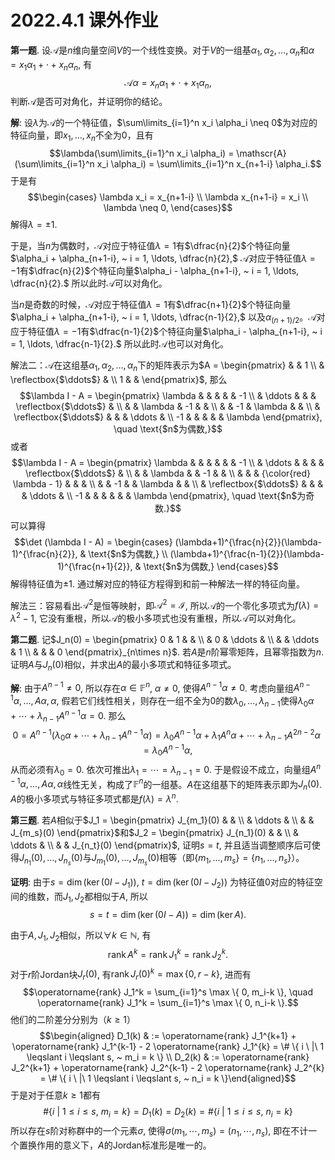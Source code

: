 # 2022.4.1 课外作业

**第一题**.
设$\mathscr{A}$是$n$维向量空间$V$的一个线性变换。对于$V$的一组基$\alpha_1, \alpha_2, \ldots, \alpha_n$和$\alpha = x_1\alpha_1 + \cdot + x_n\alpha_n$,
有 $$\mathscr{A}\alpha = x_n\alpha_1 + \cdot + x_1\alpha_n,$$
判断$\mathscr{A}$是否可对角化，并证明你的结论。

**解**:
设$\lambda$为$\mathscr{A}$的一个特征值，$\sum\limits_{i=1}^n x_i \alpha_i \neq 0$为对应的特征向量，即$x_1,\ldots,x_n$不全为0，且有
$$\lambda(\sum\limits_{i=1}^n x_i \alpha_i) = \mathscr{A}(\sum\limits_{i=1}^n x_i \alpha_i) = \sum\limits_{i=1}^n x_{n+1-i} \alpha_i.$$
于是有 $$\begin{cases}
\lambda x_i = x_{n+1-i} \\
\lambda x_{n+1-i} = x_i \\
\lambda \neq 0,
\end{cases}$$ 解得$\lambda = \pm 1$.

于是，当$n$为偶数时，$\mathscr{A}$对应于特征值$\lambda = 1$有$\dfrac{n}{2}$个特征向量$\alpha_i + \alpha_{n+1-i}, ~ i = 1, \ldots, \dfrac{n}{2},$
$\mathscr{A}$对应于特征值$\lambda = -1$有$\dfrac{n}{2}$个特征向量$\alpha_i - \alpha_{n+1-i}, ~ i = 1, \ldots, \dfrac{n}{2}.$
所以此时$\mathscr{A}$可以对角化。

当$n$是奇数的时候，$\mathscr{A}$对应于特征值$\lambda = 1$有$\dfrac{n+1}{2}$个特征向量$\alpha_i + \alpha_{n+1-i}, ~ i = 1, \ldots, \dfrac{n-1}{2},$
以及$\alpha_{(n+1)/2}$。$\mathscr{A}$对应于特征值$\lambda = -1$有$\dfrac{n-1}{2}$个特征向量$\alpha_i - \alpha_{n+1-i}, ~ i = 1, \ldots, \dfrac{n-1}{2}.$
所以此时$\mathscr{A}$也可以对角化。

解法二：$\mathscr{A}$在这组基$\alpha_1, \alpha_2, \ldots, \alpha_n$下的矩阵表示为$A = \begin{pmatrix} & & 1 \\ & \reflectbox{$\ddots$} & \\ 1 & & \end{pmatrix}$,
那么
$$\lambda I - A = \begin{pmatrix} \lambda & & & & & -1 \\ & \ddots & & & \reflectbox{$\ddots$} & \\ & & \lambda & -1 & & \\ & & -1 & \lambda & & \\ & \reflectbox{$\ddots$} & & & \ddots & \\ -1 & & & & & \lambda \end{pmatrix}, \quad \text{$n$为偶数,}$$
或者
$$\lambda I - A = \begin{pmatrix} \lambda & & & & & & -1 \\ & \ddots & & & & \reflectbox{$\ddots$} & \\ & & \lambda & & -1 & & \\ & & & {\color{red} \lambda - 1} & & & \\ & & -1 & & \lambda & & \\ & \reflectbox{$\ddots$} & & & & \ddots & \\ -1 & & & & & & \lambda \end{pmatrix}, \quad \text{$n$为奇数.}$$
可以算得 $$\det (\lambda I - A) = \begin{cases}
(\lambda+1)^{\frac{n}{2}}(\lambda-1)^{\frac{n}{2}}, & \text{$n$为偶数,} \\
(\lambda+1)^{\frac{n-1}{2}}(\lambda-1)^{\frac{n+1}{2}}, & \text{$n$为偶数,}
\end{cases}$$ 解得特征值为$\pm 1$.
通过解对应的特征方程得到和前一种解法一样的特征向量。

解法三：容易看出$\mathscr{A}^2$是恒等映射，即$\mathscr{A}^2 = \mathscr{I}$,
所以$\mathscr{A}$的一个零化多项式为$f(\lambda) = \lambda^2 - 1$,
它没有重根，所以$\mathscr{A}$的极小多项式也没有重根，所以$\mathscr{A}$可以对角化。

**第二题**.
记$J_n(0) = \begin{pmatrix} 0 & 1 & & \\ & 0 & \ddots & \\ & & \ddots & 1 \\ & & & 0 \end{pmatrix}_{n\times n}$.
若$A$是$n$阶幂零矩阵，且幂零指数为$n$.
证明$A$与$J_n(0)$相似，并求出$A$的最小多项式和特征多项式。

**解**: 由于$A^{n-1} \neq 0$, 所以存在$\alpha \in \mathbb{F}^n$,
$\alpha \neq 0$, 使得$A^{n-1} \alpha \neq 0$.
考虑向量组$A^{n-1} \alpha, \ldots, A\alpha, \alpha$,
假若它们线性相关，则存在一组不全为$0$的数$\lambda_0, \ldots, \lambda_{n-1}$使得$\lambda_0 \alpha + \cdots + \lambda_{n-1} A^{n-1} \alpha = 0$.
那么
$$0 = A^{n-1}(\lambda_0 \alpha + \cdots + \lambda_{n-1} A^{n-1} \alpha) = \lambda_0 A^{n-1} \alpha + \lambda_1 A^{n} \alpha + \cdots + \lambda_{n-1} A^{2n-2} \alpha = \lambda_0 A^{n-1} \alpha,$$
从而必须有$\lambda_0 = 0$.
依次可推出$\lambda_1 = \cdots = \lambda_{n-1} = 0$.
于是假设不成立，向量组$A^{n-1} \alpha, \ldots, A\alpha, \alpha$线性无关，构成了$\mathbb{F}^n$的一组基。$A$在这组基下的矩阵表示即为$J_n(0)$.
$A$的极小多项式与特征多项式都是$f(\lambda) = \lambda^n$.

**第三题**.
若$A$相似于$J_1 = \begin{pmatrix} J_{m_1}(0) & & \\ & \ddots & \\ & & J_{m_s}(0) \end{pmatrix}$和$J_2 = \begin{pmatrix} J_{n_1}(0) & & \\ & \ddots & \\ & & J_{n_t}(0) \end{pmatrix}$,
证明$s=t$,
并且适当调整顺序后可使得$J_{n_1}(0), \ldots, J_{n_s}(0)$与$J_{m_1}(0), \ldots, J_{m_s}(0)$相等（即$\{ m_1, \ldots, m_s \} = \{ n_1, \ldots, n_s \}$）。

**证明**: 由于$s = \dim (\ker (0 I - J_1))$,
$t = \dim (\ker (0 I - J_2))$
为特征值$0$对应的特征空间的维数，而$J_1, J_2$都相似于$A$, 所以
$$s = t = \dim(\ker (0 I - A)) = \dim(\ker A).$$

由于$A, J_1, J_2$相似，所以$\forall k \in \mathbb{N}$, 有
$$\operatorname{rank} A^k = \operatorname{rank} J_1^k = \operatorname{rank} J_2^k.$$
对于$r$阶Jordan块$J_r(0)$,
有$\operatorname{rank} J_r(0)^k = \max \{ 0, r-k \}$, 进而有
$$\operatorname{rank} J_1^k = \sum_{i=1}^s \max \{ 0, m_i-k \}, \quad \operatorname{rank} J_1^k = \sum_{i=1}^s \max \{ 0, n_i-k \}.$$
他们的二阶差分分别为（$k\geqslant 1$） $$\begin{aligned}
D_1(k) & := \operatorname{rank} J_1^{k+1} + \operatorname{rank} J_1^{k-1} - 2 \operatorname{rank} J_1^{k} = \# \{ i \ |\ 1 \leqslant i \leqslant s, ~ m_i = k \} \\
D_2(k) & := \operatorname{rank} J_2^{k+1} + \operatorname{rank} J_2^{k-1} - 2 \operatorname{rank} J_2^{k} = \# \{ i \ |\ 1 \leqslant i \leqslant s, ~ n_i = k \}\end{aligned}$$
于是对于任意$k\geqslant 1$都有
$$\# \{ i \ |\ 1 \leqslant i \leqslant s, ~ m_i = k \} = D_1(k) = D_2(k) = \# \{ i \ |\ 1 \leqslant i \leqslant s, ~ n_i = k \}$$
所以存在$s$阶对称群中的一个元素$\sigma$,
使得$\sigma(m_1, \cdots, m_s) = (n_1, \cdots, n_s)$,
即在不计一个置换作用的意义下，$A$的Jordan标准形是唯一的。
